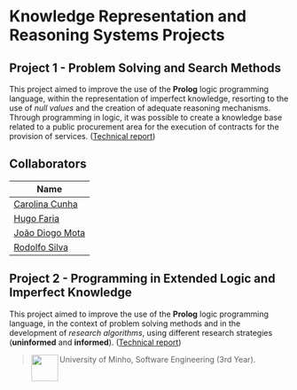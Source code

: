 # Knowledge Representation and Reasoning Systems Projects

## Project 1 - Problem Solving and Search Methods 

This project aimed to improve the use of the **Prolog** logic programming language, within the representation of imperfect knowledge, resorting to the use of _null values_ and the creation of adequate reasoning mechanisms. Through programming in logic, it was possible to create a knowledge base related to a public procurement area for the execution of contracts for the provision of services. ([Technical report](https://github.com/13caroline/knowledge-representation-and-reasoning-systems/blob/master/TP1/relat%C3%B3rio.pdf))

## Collaborators

| Name            	|
|-----------------	|
| [Carolina Cunha](https://github.com/13caroline)  	|
| [Hugo Faria](https://github.com/KHiro13)      	|
| [João Diogo Mota](https://github.com/JoaoDiogoMota) 	|
| [Rodolfo Silva](https://github.com/Th0l)   	|


## Project 2 - Programming in Extended Logic and Imperfect Knowledge 

This project aimed to improve the use of the **Prolog** logic programming language, in the context of problem solving methods and in the development of _research algorithms_, using different research strategies (**uninformed** and **informed**). ([Technical report](https://github.com/13caroline/knowledge-representation-and-reasoning-systems/blob/master/Trabalho%20Individual/relat%C3%B3rio.pdf))

> <img src="https://seeklogo.com/images/U/Universidade_do_Minho-logo-CB2F98451C-seeklogo.com.png" align="left" height="48" width="48" > University of Minho, Software Engineering (3rd Year).

